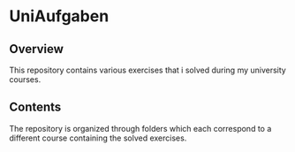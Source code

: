 # UniAufgaben

## Overview

This repository contains various exercises that i solved during my university courses.

## Contents

The repository is organized through folders which each correspond to a different course containing the solved exercises.